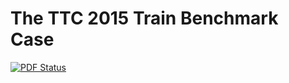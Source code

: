 # The TTC 2015 Train Benchmark Case

[![PDF Status](https://www.sharelatex.com/github/repos/FTSRG/paper-ttc15-trainbenchmark/builds/latest/badge.svg)](https://www.sharelatex.com/github/repos/FTSRG/paper-ttc15-trainbenchmark/builds/latest/output.pdf)
 

